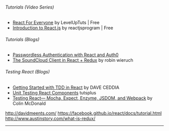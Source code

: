 
###### Tutorials (Video Series)
* [React For Everyone](https://www.youtube.com/playlist?list=PLLnpHn493BHFfs3Uj5tvx17mXk4B4ws4p) by LevelUpTuts | Free
* [Introduction to React.js](http://reactjsprogram.teachable.com/courses/reactjsfundamentals) by reactjsprogram | Free



###### Tutorials (Blogs)
* [Passwordless Authentication with React and Auth0](https://medium.com/javascript-scene/passwordless-authentication-with-react-and-auth0-c4cb003c7cde#.ybzgwr4ap)
* [The SoundCloud Client in React + Redux](http://www.robinwieruch.de/the-soundcloud-client-in-react-redux/) by robin wieruch


###### Testing React (Blogs)
* [Getting Started with TDD in React](https://daveceddia.com/getting-started-with-tdd-in-react/) by DAVE CEDDIA
* [Unit Testing React Components](http://code.tutsplus.com/courses/unit-testing-react-components) tutsplus
* [Testing React— Mocha, Expect, Enzyme, JSDOM, and Webpack](https://medium.com/@colinlmcdonald/testing-react-example-mocha-expect-enzyme-jsdom-and-webpack-e3eef674f476#.yrvly6nq2) by Colin McDonald



http://davidmeents.com/
https://facebook.github.io/react/docs/tutorial.html
http://www.austinstory.com/what-is-redux/
___
